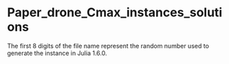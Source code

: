 # Paper_drone_Cmax_instances_solutions
 
The first 8 digits of the file name represent the random number used to generate the instance in Julia 1.6.0.



